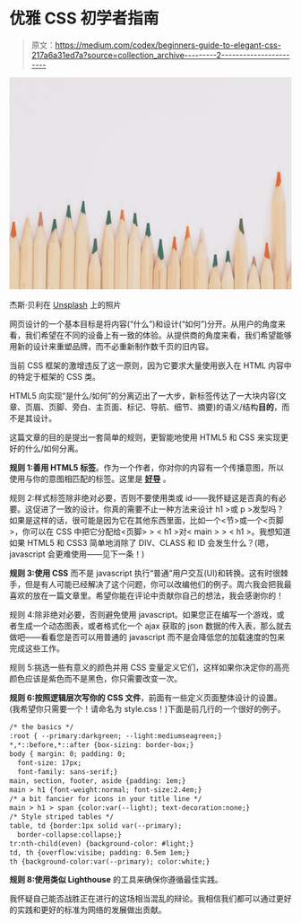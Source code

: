 # 优雅 CSS 初学者指南

> 原文：<https://medium.com/codex/beginners-guide-to-elegant-css-217a6a31ed7a?source=collection_archive---------2----------------------->

![](img/393c0bb4e02e14964b0d58010e8cb33a.png)

杰斯·贝利在 [Unsplash](https://unsplash.com/s/photos/design?utm_source=unsplash&utm_medium=referral&utm_content=creditCopyText) 上的照片

网页设计的一个基本目标是将内容(“什么”)和设计(“如何”)分开。从用户的角度来看，我们希望在不同的设备上有一致的体验。从提供商的角度来看，我们希望能够用新的设计来重塑品牌，而不必重新制作数千页的旧内容。

当前 CSS 框架的激增违反了这一原则，因为它要求大量使用嵌入在 HTML 内容中的特定于框架的 CSS 类。

HTML5 向实现“是什么/如何”的分离迈出了一大步，新标签传达了一大块内容(文章、页眉、页脚、旁白、主页面、标记、导航、细节、摘要)的语义/结构**目的**，而不是其设计。

这篇文章的目的是提出一套简单的规则，更智能地使用 HTML5 和 CSS 来实现更好的什么/如何分离。

**规则 1:善用 HTML5 标签**。作为一个作者，你对你的内容有一个传播意图，所以使用与你的意图相匹配的标签。这里是 [**好导**](https://www.semrush.com/blog/semantic-html5-guide) 。

规则 2:样式标签除非绝对必要，否则不要使用类或 id——我怀疑这是否真的有必要。这促进了一致的设计。你真的需要不止一种方法来设计 h1 >或 p >发型吗？如果是这样的话，很可能是因为它在其他东西里面，比如一个<节>或一个<页脚>，你可以在 CSS 中把它分配给<页脚> > < h1 >对< main > > < h1 >。我想知道如果 HTML5 和 CSS3 简单地消除了 DIV、CLASS 和 ID 会发生什么？(嗯，javascript 会更难使用——见下一条！)

**规则 3:使用 CSS** 而不是 javascript 执行“普通”用户交互(UI)和转换。这有时很棘手，但是有人可能已经解决了这个问题，你可以改编他们的例子。周六我会把我最喜欢的放在一篇文章里。希望你能在评论中贡献你自己的想法，我会感谢你的！

规则 4:除非绝对必要，否则避免使用 javascript。如果您正在编写一个游戏，或者生成一个动态图表，或者格式化一个 ajax 获取的 json 数据的传入表，那么就去做吧——看看您是否可以用普通的 javascript 而不是会降低您的加载速度的包来完成这些工作。

规则 5:挑选一些有意义的颜色并用 CSS 变量定义它们，这样如果你决定你的高亮颜色应该是紫色而不是黑色，你只需要改变一次。

**规则 6:按照逻辑层次写你的 CSS 文件**，前面有一些定义页面整体设计的设置。(我希望你只需要一个！请命名为 style.css！)下面是前几行的一个很好的例子。

```
/* the basics */
:root { --primary:darkgreen; --light:mediumseagreen;}
*,*::before,*::after {box-sizing: border-box;}
body { margin: 0; padding: 0; 
  font-size: 17px; 
  font-family: sans-serif;}
main, section, footer, aside {padding: 1em;}
main > h1 {font-weight:normal; font-size:2.4em;}
/* a bit fancier for icons in your title line */
main > h1 > span {color:var(--light); text-decoration:none;}
/* Style striped tables */
table, td {border:1px solid var(--primary); 
  border-collapse:collapse;}
tr:nth-child(even) {background-color: #light;}
td, th {overflow:visibe; padding: 0.5em 1em;}
th {background-color:var(--primary); color:white;}
```

**规则 8:使用类似 Lighthouse** 的工具来确保你遵循最佳实践。

我怀疑自己能否战胜正在进行的这场相当混乱的辩论。我相信我们都可以通过更好的实践和更好的标准为网络的发展做出贡献。